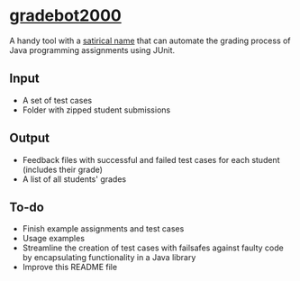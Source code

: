 # [gradebot2000][trope]
A handy tool with a [satirical name][trope] that can automate the grading process of Java programming assignments using JUnit.

## Input
- A set of test cases
- Folder with zipped student submissions

## Output
- Feedback files with successful and failed test cases for each student (includes their grade)
- A list of all students' grades

## To-do
- Finish example assignments and test cases
- Usage examples
- Streamline the creation of test cases with failsafes against faulty code by encapsulating functionality in a Java library
- Improve this README file

[trope]: https://tvtropes.org/pmwiki/pmwiki.php/Main/Trope2000